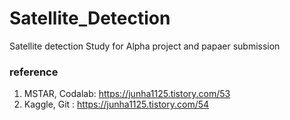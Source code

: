 # Satellite_Detection
Satellite detection Study for Alpha project and papaer submission 

### reference
1. MSTAR, Codalab:  https://junha1125.tistory.com/53
2. Kaggle, Git : https://junha1125.tistory.com/54


